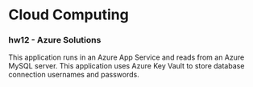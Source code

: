 # Cloud Computing
### hw12 - Azure Solutions

This application runs in an Azure App Service and reads from an Azure MySQL server.
This application uses Azure Key Vault to store database connection usernames and passwords.

